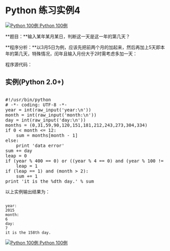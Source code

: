 Python 练习实例4
============

[![Python 100例](../images/up.gif)
 Python 100例](python-100-examples.html)


 **题目：**输入某年某月某日，判断这一天是这一年的第几天？

 **程序分析：**以3月5日为例，应该先把前两个月的加起来，然后再加上5天即本年的第几天，特殊情况，闰年且输入月份大于2时需考虑多加一天：

 程序源代码：

  实例(Python 2.0+)
---------------

 <pre>

#!/usr/bin/python
# -*- coding: UTF-8 -*-
year = int(raw_input('year:\n'))
month = int(raw_input('month:\n'))
day = int(raw_input('day:\n'))
months = (0,31,59,90,120,151,181,212,243,273,304,334)
if 0 < month <= 12:
    sum = months[month - 1]
else:
    print 'data error'
sum += day
leap = 0
if (year % 400 == 0) or ((year % 4 == 0) and (year % 100 != 0)):
    leap = 1
if (leap == 1) and (month > 2):
    sum += 1
print 'it is the %dth day.' % sum
</pre>

  以上实例输出结果为：

 
```

year:
2015
month:
6
day:
7
it is the 158th day.

```

[![Python 100例](../images/up.gif)
 Python 100例](python-100-examples.html)